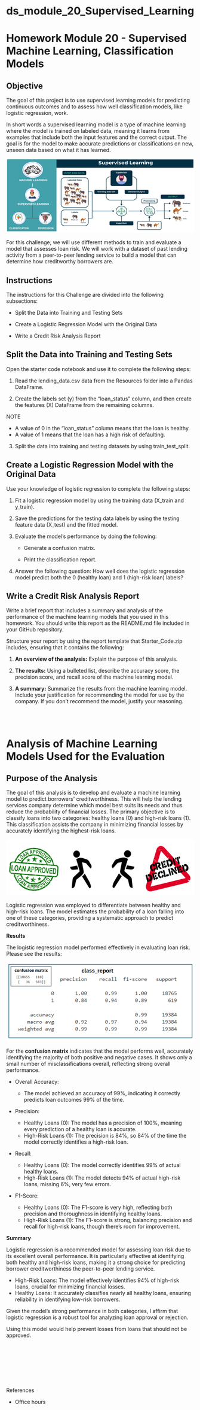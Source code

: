 # ds_module_20_Supervised_Learning
Homework Module 20 - Supervised Machine Learning, Classification Models
=========
Objective
----
The goal of this project is to use supervised learning models for predicting continuous outcomes and to assess how well classification models, like logistic regression, work.

In short words a supervised learning model is a type of machine learning where the model is trained on labeled data, meaning it learns from examples that include both the input features and the correct output. The goal is for the model to make accurate predictions or classifications on new, unseen data based on what it has learned.

![alt text](./Images/Unsupervised-Supervised_Learning.PNG)

For this challenge, we will use different methods to train and evaluate a model that assesses loan risk. We will work with a dataset of past lending activity from a peer-to-peer lending service to build a model that can determine how creditworthy borrowers are.

Instructions
---
The instructions for this Challenge are divided into the following subsections:

- Split the Data into Training and Testing Sets

- Create a Logistic Regression Model with the Original Data

- Write a Credit Risk Analysis Report

Split the Data into Training and Testing Sets
---

Open the starter code notebook and use it to complete the following steps:

1. Read the lending_data.csv data from the Resources folder into a Pandas DataFrame.

2. Create the labels set (y) from the “loan_status” column, and then create the features (X) DataFrame from the remaining columns.

NOTE
- A value of 0 in the “loan_status” column means that the loan is healthy. 
- A value of 1 means that the loan has a high risk of defaulting.

3. Split the data into training and testing datasets by using train_test_split.

Create a Logistic Regression Model with the Original Data
---
Use your knowledge of logistic regression to complete the following steps:

1. Fit a logistic regression model by using the training data (X_train and y_train).

2. Save the predictions for the testing data labels by using the testing feature data (X_test) and the fitted model.

3. Evaluate the model’s performance by doing the following:

    - Generate a confusion matrix.

    - Print the classification report.

4. Answer the following question: How well does the logistic regression model predict both the 0 (healthy loan) and 1 (high-risk loan) labels?

Write a Credit Risk Analysis Report
--- 
Write a brief report that includes a summary and analysis of the performance of the machine learning models that you used in this homework. You should write this report as the README.md file included in your GitHub repository.

Structure your report by using the report template that Starter_Code.zip includes, ensuring that it contains the following:

1. **An overview of the analysis:** Explain the purpose of this analysis.

2. **The results:** Using a bulleted list, describe the accuracy score, the precision score, and recall score of the machine learning model.

3. **A summary:** Summarize the results from the machine learning model. Include your justification for recommending the model for use by the company. If you don’t recommend the model, justify your reasoning.

<br><br>

Analysis of Machine Learning Models Used for the Evaluation
===

Purpose of the Analysis
---
The goal of this analysis is to develop and evaluate a machine learning model to predict borrowers' creditworthiness. This will help the lending services company determine which model best suits its needs and thus reduce the probability of financial losses. The primary objective is to classify loans into two categories: healthy loans (0) and high-risk loans (1). This classification assists the company in minimizing financial losses by accurately identifying the highest-risk loans.

![alt text](./Images/credit.PNG)

Logistic regression was employed to differentiate between healthy and high-risk loans. The model estimates the probability of a loan falling into one of these categories, providing a systematic approach to predict creditworthiness.

**Results**

The logistic regression model performed effectively in evaluating loan risk. Please see the results:

![alt text](./Images/class_report.PNG)

For the **confusion matrix** indicates that the model performs well, accurately identifying the majority of both positive and negative cases. It shows only a small number of misclassifications overall, reflecting strong overall performance.

- Overall Accuracy: 
    - The model achieved an accuracy of 99%, indicating it correctly predicts loan outcomes 99% of the time.

- Precision:

    - Healthy Loans (0): The model has a precision of 100%, meaning every prediction of a healthy loan is accurate.
    - High-Risk Loans (1): The precision is 84%, so 84% of the time the model correctly identifies a high-risk loan.

- Recall:

     - Healthy Loans (0): The model correctly identifies 99% of actual healthy loans.
    - High-Risk Loans (1): The model detects 94% of actual high-risk loans, missing 6%, very few errors.

- F1-Score:

     - Healthy Loans (0): The F1-score is very high, reflecting both precision and thoroughness in identifying healthy loans.
    - High-Risk Loans (1): The F1-score is strong, balancing precision and recall for high-risk loans, though there’s room for improvement.

**Summary**

Logistic regression is a recommended model for assessing loan risk due to its excellent overall performance. It is particularly effective at identifying both healthy and high-risk loans, making it a strong choice for predicting borrower creditworthiness the peer-to-peer lending service.

- High-Risk Loans: The model effectively identifies 94% of high-risk loans, crucial for minimizing financial losses.
- Healthy Loans: It accurately classifies nearly all healthy loans, ensuring reliability in identifying low-risk borrowers.

Given the model’s strong performance in both categories, I affirm that logistic regression is a robust tool for analyzing loan approval or rejection.

Using this model would help prevent losses from loans that should not be approved.

<br><br>
<br><br>
<br><br>

References
- Office hours